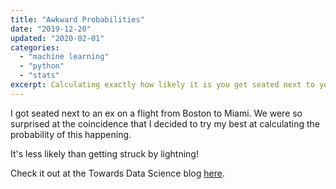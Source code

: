 ```yaml
---
title: "Awkward Probabilities"
date: "2019-12-20"
updated: "2020-02-01"
categories:
  - "machine learning"
  - "python"
  - "stats"
excerpt: Calculating exactly how likely it is you get seated next to your ex on a three hour flight.
---
```


I got seated next to an ex on a flight from Boston to Miami. We were so surprised at the coincidence that I decided to try my best at calculating the probability of this happening. 

It's less likely than getting struck by lightning!


Check it out at the Towards Data Science blog [here](https://towardsdatascience.com/calculating-the-odds-you-sit-next-to-your-ex-on-a-flight-this-holiday-season-c87c52c49fe5).